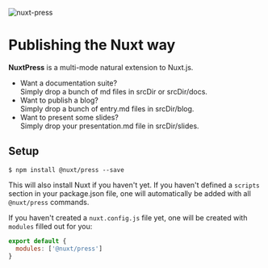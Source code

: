 
![nuxt-press][logo]

# Publishing the Nuxt way

[logo]: https://user-images.githubusercontent.com/904724/59497906-a2d9d680-8e94-11e9-8fac-a7172827f349.png

**NuxtPress** is a multi-mode natural extension to Nuxt.js.

* Want a documentation suite?<br>Simply drop a bunch of md files in srcDir or srcDir/docs.
* Want to publish a blog?<br>Simply drop a bunch of entry.md files in srcDir/blog.
* Want to present some slides?<br>Simply drop your presentation.md file in srcDir/slides.

## Setup

```shell
$ npm install @nuxt/press --save
```

This will also install Nuxt if you haven't yet. If you haven't defined a 
`scripts` section in your package.json file, one will automatically be added 
with all `@nuxt/press` commands.

If you haven't created a `nuxt.config.js` file yet, one will be created with 
`modules` filled out for you:

```js
export default {
  modules: ['@nuxt/press']
}
```